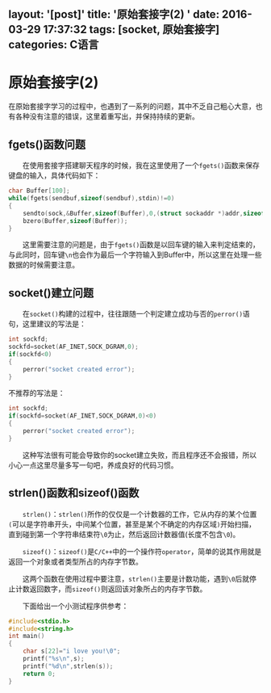 layout: '[post]'
title: '原始套接字(2) '
date: 2016-03-29 17:37:32
tags: [socket, 原始套接字]
categories: C语言
---
# 原始套接字(2)
在原始套接字学习的过程中，也遇到了一系列的问题，其中不乏自己粗心大意，也有各种没有注意的错误，这里着重写出，并保持持续的更新。

## fgets()函数问题

　　在使用套接字搭建聊天程序的时候，我在这里使用了一个`fgets()`函数来保存键盘的输入，具体代码如下：

```c
char Buffer[100];
while(fgets(sendbuf,sizeof(sendbuf),stdin)!=0)
{
    sendto(sock,&Buffer,sizeof(Buffer),0,(struct sockaddr *)addr,sizeof(addr));
    bzero(Buffer,sizeof(Buffer));       
}
```

　　这里需要注意的问题是，由于`fgets()`函数是以回车键的输入来判定结束的，与此同时，回车键`\n`也会作为最后一个字符输入到Buffer中，所以这里在处理一些数据的时候需要注意。
## socket()建立问题

　　在`socket()`构建的过程中，往往跟随一个判定建立成功与否的`perror()`语句，这里建议的写法是：
```c
int sockfd;
sockfd=socket(AF_INET,SOCK_DGRAM,0);
if(sockfd<0)
{
    perror("socket created error");   
}
```
不推荐的写法是：
```c
int sockfd;
if(sockfd=socket(AF_INET,SOCK_DGRAM,0)<0)
{
    perror("socket created error");   
}
```
　　这种写法很有可能会导致你的socket建立失败，而且程序还不会报错，所以小心一点这里尽量多写一句吧，养成良好的代码习惯。
## strlen()函数和sizeof()函数

　　`strlen()`：`strlen()`所作的仅仅是一个计数器的工作，它从内存的某个位置`(`可以是字符串开头，中间某个位置，甚至是某个不确定的内存区域`)`开始扫描，直到碰到第一个字符串结束符`\0`为止，然后返回计数器值(长度不包含`\0`)。

　　`sizeof()`：`sizeof()`是`C/C++`中的一个操作符`operator`，简单的说其作用就是返回一个对象或者类型所占的内存字节数。

　　这两个函数在使用过程中要注意，`strlen()`主要是计数功能，遇到`\0`后就停止计数返回数字，而`sizeof()`则返回该对象所占的内存字节数。

　　下面给出一个小测试程序供参考：

```c
#include<stdio.h>
#include<string.h>
int main()
{
    char s[22]="i love you!\0";
    printf("%s\n",s);
    printf("%d\n",strlen(s));
    return 0;
}
```
